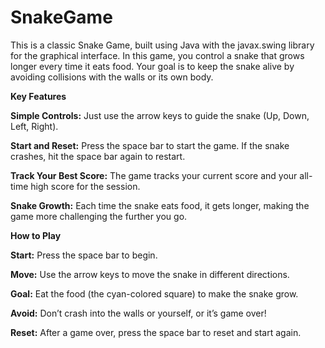 # SnakeGame
This is a classic Snake Game, built using Java with the javax.swing library for the graphical interface. In this game, you control a snake that grows longer every time it eats food. Your goal is to keep the snake alive by avoiding collisions with the walls or its own body.

**Key Features**

**Simple Controls:** Just use the arrow keys to guide the snake (Up, Down, Left, Right).

**Start and Reset:** Press the space bar to start the game. If the snake crashes, hit the space bar again to restart.

**Track Your Best Score:** The game tracks your current score and your all-time high score for the session.

**Snake Growth:** Each time the snake eats food, it gets longer, making the game more challenging the further you go.

**How to Play**

**Start:** Press the space bar to begin.

**Move:** Use the arrow keys to move the snake in different directions.

**Goal:** Eat the food (the cyan-colored square) to make the snake grow.

**Avoid:** Don’t crash into the walls or yourself, or it’s game over!

**Reset:** After a game over, press the space bar to reset and start again.
